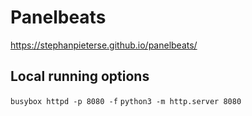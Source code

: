 # Panelbeats

https://stephanpieterse.github.io/panelbeats/


## Local running options
`busybox httpd -p 8080 -f`
`python3 -m http.server 8080`
